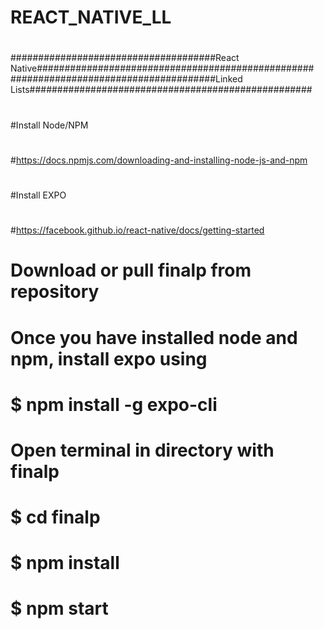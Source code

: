 # REACT_NATIVE_LL
#
#
#
#
#
#####################################React Native##################################################
#####################################Linked Lists###################################################
#
#
#
#
#
#Install Node/NPM
#
#https://docs.npmjs.com/downloading-and-installing-node-js-and-npm
#
#
#Install EXPO
#
#https://facebook.github.io/react-native/docs/getting-started
#
#
#
#
#
#
#
#
#
# Download or pull finalp from repository
#
# Once you have installed node and npm, install expo using 
# $ npm install -g expo-cli
# 
#
# Open terminal in directory with finalp
# $ cd finalp
# $ npm install
# $ npm start
